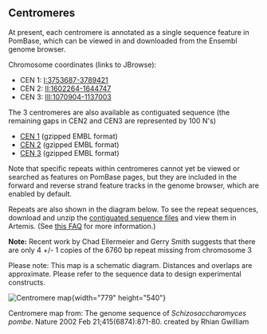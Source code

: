 ## Centromeres

At present, each centromere is annotated as a single sequence
feature in PomBase, which can be viewed in and downloaded from the
Ensembl genome browser.

Chromosome coordinates (links to JBrowse):

-   CEN 1: [I:3753687-3789421][cen1]
-   CEN 2: [II:1602264-1644747][cen2]
-   CEN 3: [III:1070904-1137003][cen3]

The 3 centromeres are also available as contiguated sequence (the
remaining gaps in CEN2 and CEN3 are represented by 100 N's)

-   [CEN 1](ftp://ftp.pombase.org/pombe/genome_sequence_and_features/feature_sequences/centromeres/cen1.gz) (gzipped EMBL format)
-   [CEN 2](ftp://ftp.pombase.org/pombe/genome_sequence_and_features/feature_sequences/centromeres/cen2.gz) (gzipped EMBL format)
-   [CEN 3](ftp://ftp.pombase.org/pombe/genome_sequence_and_features/feature_sequences/centromeres/cen3.gz) (gzipped EMBL format)

Note that specific repeats within centromeres cannot yet be viewed or
searched as features on PomBase pages, but they are included in the
forward and reverse strand feature tracks in the genome browser, which
are enabled by default.

Repeats are also shown in the diagram below. To see the repeat
sequences, download and unzip the [contiguated sequence files](ftp://ftp.pombase.org/pombe/genome_sequence_and_features/artemis_files/)
and view them in Artemis. (See
[this FAQ](/faq/is-there-an-equivalent-to-the-artemis-java-applet-in-pombase) for more
information.)

**Note:** Recent work by Chad Ellermeier and Gerry Smith suggests that
there are only 4 +/- 1 copies of the 6760 bp repeat missing from
chromosome 3

Please note: This map is a schematic diagram. Distances and overlaps are
approximate. Please refer to the sequence data to design experimental
constructs.

![Centromere map](assets/centromeremapping.gif){width="779" height="540"}

Centromere map from: The genome sequence of *Schizosaccharomyces pombe*.
Nature 2002 Feb 21;415(6874):871-80. created by Rhian Gwilliam

[cen1]: https://www.pombase.org/jbrowse/?loc=I%3A3753680..3789414&tracks=DNA%2CPomBase%20forward%20strand%20features%2CPomBase%20reverse%20strand%20features&highlight=
[cen2]: https://www.pombase.org/jbrowse/?loc=II%3A1602261..1644744&tracks=DNA%2CPomBase%20forward%20strand%20features%2CPomBase%20reverse%20strand%20features&highlight=
[cen3]: https://www.pombase.org/jbrowse/?loc=III%3A1070899..1136998&tracks=DNA%2CPomBase%20forward%20strand%20features%2CPomBase%20reverse%20strand%20features&highlight=

